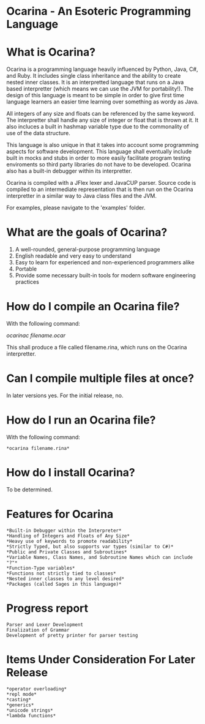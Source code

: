 # Ocarina - An Esoteric Programming Language

# What is Ocarina?
Ocarina is a programming language heavily influenced by Python, Java, C#, and Ruby. It includes single class inheritance and the ability to create nested
inner classes. It is an interpretted language that runs on a Java based interpretter (which means we can use the JVM for portability!). The design of
this language is meant to be simple in order to give first time language learners an easier time learning over something as wordy as Java.

All integers of any size and floats can be referenced by the same keyword. The interpretter shall handle any size of integer or float that is thrown at
it. It also incluces a built in hashmap variable type due to the commonality of use of the data structure. 

This language is also unique in that it takes into account some programming aspects for software development. This language shall eventually include built in
mocks and stubs in order to more easily facilitate program testing enviroments so third party libraries do not have to be developed.
Ocarina also has a built-in debugger within its interpretter.

Ocarina is compiled with a JFlex lexer and JavaCUP parser. Source code is compiled to an intermediate representation that is then run on the Ocarina 
interpretter in a similar way to Java class files and the JVM.

For examples, please navigate to the 'examples' folder.

# What are the goals of Ocarina?
1. A well-rounded, general-purpose programming language
2. English readable and very easy to understand
3. Easy to learn for experienced and non-experienced programmers alike
4. Portable
5. Provide some necessary built-in tools for modern software engineering practices

# How do I compile an Ocarina file?
With the following command:

*ocarinac filename.ocar*

This shall produce a file called filename.rina, which runs on the Ocarina interpretter.

# Can I compile multiple files at once?
In later versions yes. For the initial release, no.

# How do I run an Ocarina file?
With the following command:

	*ocarina filename.rina*

# How do I install Ocarina?
To be determined.

# Features for Ocarina
	*Built-in Debugger within the Interpreter*
	*Handling of Integers and Floats of Any Size*
	*Heavy use of keywords to promote readability*
	*Strictly Typed, but also supports var types (similar to C#)*
	*Public and Private Classes and Subroutines*
	*Variable Names, Class Names, and Subroutine Names which can include "?"*
	*Function-Type variables*
	*Functions not strictly tied to classes*
	*Nested inner classes to any level desired*
	*Packages (called Sages in this language)*

# Progress report
	Parser and Lexer Development
	Finalization of Grammar
	Development of pretty printer for parser testing

# Items Under Consideration For Later Release
	*operator overloading*
	*repl mode*
	*casting*
	*generics*
	*unicode strings*
	*lambda functions*